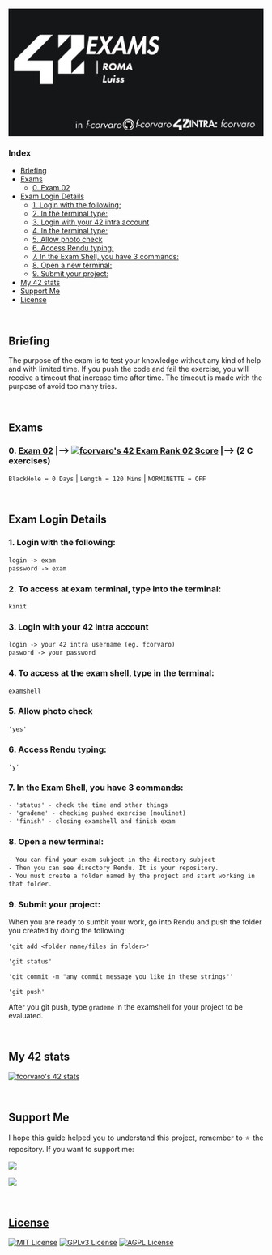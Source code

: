 # <a href="https://github.com/f-corvaro/42.common_core/tree/main"><img align="center" src="https://github.com/f-corvaro/42.common_core/blob/main/exams/.extra/42exams.png"></a>

### Index
- [Briefing](#briefing)
- [Exams](#exams)
	- [0. Exam 02](#0-exam-02--------2-c-exercises)
- [Exam Login Details](#exam-login-details)
	- [1. Login with the following:](#1-login-with-the-following)
	- [2. In the terminal type:](#2-in-the-terminal-type)
	- [3. Login with your 42 intra account](#3-login-with-your-42-intra-account)
	- [4. In the terminal type:](#4-in-the-terminal-type)
	- [5. Allow photo check](#5-allow-photo-check)
	- [6. Access Rendu typing:](#6-access-rendu-typing)
	- [7. In the Exam Shell, you have 3 commands:](#7-in-the-exam-shell-you-have-3-commands)
	- [8. Open a new terminal:](#8-open-a-new-terminal)
	- [9. Submit your project:](#9-submit-your-project)
- [My 42 stats](#my-42-stats)
- [Support Me](#support-me)
- [License](#license)
<br>

## Briefing

The purpose of the exam is to test your knowledge without any kind of help and with limited time. If you push the code and fail the exercise, you will receive a timeout that increase time after time. The timeout is made with the purpose of avoid too many tries.

<br>

## Exams


<p align="justify">

### 0. [Exam 02](https://github.com/f-corvaro/42.common_core/tree/main/exams/exam-02) |--> [![fcorvaro's 42 Exam Rank 02 Score](https://badge42.vercel.app/api/v2/clftrr31n000608jvhnng5zld/project/3077576)](https://profile.intra.42.fr/users/fcorvaro) |--> (2 C exercises)

  ```BlackHole = 0 Days``` | ```Length = 120 Mins``` | ```NORMINETTE = OFF```

</p>

<br>


## Exam Login Details

<p align="justify">

### 1. Login with the following:

```
login -> exam
password -> exam
```

### 2. To access at exam terminal, type into the terminal:

```
kinit
```
  
### 3. Login with your 42 intra account

```
login -> your 42 intra username (eg. fcorvaro)
pasword -> your password
```
  
### 4. To access at the exam shell, type in the terminal:

```
examshell
```

### 5. Allow photo check

```
'yes'
```
  
### 6. Access Rendu typing:

```
'y'
```

### 7. In the Exam Shell, you have 3 commands:

```
- 'status' - check the time and other things
- 'grademe' - checking pushed exercise (moulinet)
- 'finish' - closing examshell and finish exam
```
### 8. Open a new terminal:

```
- You can find your exam subject in the directory subject
- Then you can see directory Rendu. It is your repository.
- You must create a folder named by the project and start working in that folder.
```
### 9. Submit your project:

When you are ready to sumbit your work, go into Rendu and push the folder you created by doing the following:

```
'git add <folder name/files in folder>'
```

```
'git status'
```
```
'git commit -m "any commit message you like in these strings"'
```
```
'git push'
```
After you git push, type ```grademe``` in the examshell for your project to be evaluated.

</p>
  
<br>

## My 42 stats
	
[![fcorvaro's 42 stats](https://badge42.vercel.app/api/v2/clftrr31n000608jvhnng5zld/stats?cursusId=21&coalitionId=125)](https://profile.intra.42.fr/users/fcorvaro)

<br>
  
## Support Me 

<p align="justify"> 
I hope this guide helped you to understand this project, remember to ⭐ the repository.
If you want to support me:</p>

<a href="https://ko-fi.com/fcorvaro"><img width="180" img align="center" src="https://github.com/f-corvaro/42.common_core/blob/main/.extra/support-me-ko-fi.svg">   
    
<a href="https://github.com/sponsors/f-corvaro"><img width="180" img align="center" src="https://github.com/f-corvaro/42.common_core/blob/main/.extra/support-me-github.svg">
 
<br>
  
## License

[![MIT License](https://img.shields.io/badge/License-MIT-green.svg)](https://choosealicense.com/licenses/mit/)
[![GPLv3 License](https://img.shields.io/badge/License-GPL%20v3-yellow.svg)](https://opensource.org/licenses/)
[![AGPL License](https://img.shields.io/badge/license-AGPL-blue.svg)](http://www.gnu.org/licenses/agpl-3.0)

  <br>
